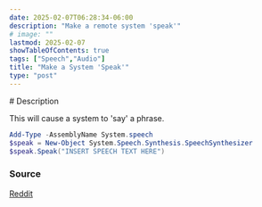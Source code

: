 ```yaml
---
date: 2025-02-07T06:28:34-06:00
description: "Make a remote system 'speak'"
# image: ""
lastmod: 2025-02-07
showTableOfContents: true
tags: ["Speech","Audio"]
title: "Make a System 'Speak'"
type: "post"
---
```

<base target="_blank">
# Description

This will cause a system to 'say' a phrase.

``` powershell
Add-Type -AssemblyName System.speech
$speak = New-Object System.Speech.Synthesis.SpeechSynthesizer
$speak.Speak("INSERT SPEECH TEXT HERE") 
```

### Source
[Reddit](https://www.reddit.com/r/PowerShell/comments/5z55g4/need_a_fun_prank_script/)